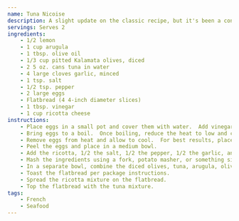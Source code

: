 ```yaml
---
name: Tuna Nicoise
description: A slight update on the classic recipe, but it's been a consistent, solid performer.  If you have capers lying around, add them to tuna mixture.
servings: Serves 2
ingredients:
    - 1/2 lemon
    - 1 cup arugula
    - 1 tbsp. olive oil
    - 1/3 cup pitted Kalamata olives, diced
    - 2 5 oz. cans tuna in water
    - 4 large cloves garlic, minced
    - 1 tsp. salt
    - 1/2 tsp. pepper
    - 2 large eggs
    - Flatbread (4 4-inch diameter slices)
    - 1 tbsp. vinegar
    - 1 cup ricotta cheese
instructions:
    - Place eggs in a small pot and cover them with water.  Add vinegar.
    - Bring eggs to a boil.  Once boiling, reduce the heat to low and cook for 10 minutes.
    - Remove eggs from heat and allow to cool.  For best results, place them in an ice bath in the refrigerator for 30 minutes or more.
    - Peel the eggs and place in a medium bowl.
    - Add the ricotta, 1/2 the salt, 1/2 the pepper, 1/2 the garlic, and 1/2 the lemon juice to the bowl.
    - Mash the ingredients using a fork, potato masher, or something similar.
    - In a separate bowl, combine the diced olives, tuna, arugula, olive oil, remaining salt, pepper, garlic, and lemon.
    - Toast the flatbread per package instructions.
    - Spread the ricotta mixture on the flatbread.
    - Top the flatbread with the tuna mixture.
tags: 
    - French 
    - Seafood
---
```

